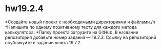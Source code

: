 # hw19.2.4
*Создайте новый проект с необходимыми директориями и файлами./n
*Напишите по одному позитивному тесту для каждого метода калькулятора.
*Папку проекта загрузите на GitHub. В названии репозитория добавьте номер задания — 19.2.3. Ссылку на репозиторий опубликуйте в задании юнита 19.7.2.
